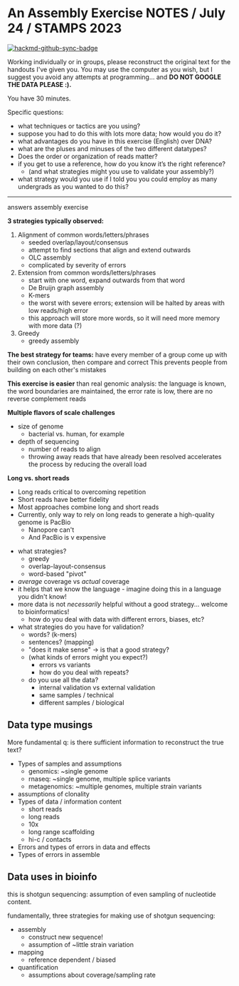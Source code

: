 # An Assembly Exercise NOTES / July 24 / STAMPS 2023

[![hackmd-github-sync-badge](https://hackmd.io/EnOkdpyoRC6-7acmrsA5Nw/badge)](https://hackmd.io/EnOkdpyoRC6-7acmrsA5Nw)


Working individually or in groups, please reconstruct the original text for the handouts I've given you. You may use the computer as you wish, but I suggest you avoid any attempts at programming... and **DO NOT GOOGLE THE DATA PLEASE :).**

You have 30 minutes.

Specific questions:

* what techniques or tactics are you using?
* suppose you had to do this with lots more data; how would you do it?
* what advantages do you have in this exercise (English) over DNA?
* what are the pluses and minuses of the two different datatypes?
* Does the order or organization of reads matter?
* if you get to use a reference, how do you know it’s the right reference?
    * (and what strategies might you use to validate your assembly?)
* what strategy would you use if I told you you could employ as many undergrads as you wanted to do this?

---

answers assembly exercise

**3 strategies typically observed:**
1. Alignment of common words/letters/phrases
    - seeded overlap/layout/consensus
    - attempt to find sections that align and extend outwards
    - OLC assembly
    - complicated by severity of errors
2. Extension from common words/letters/phrases
    - start with one word, expand outwards from that word
    - De Bruijn graph assembly
    - K-mers
    - the worst with severe errors; extension will be halted by areas with low reads/high error
    - this approach will store more words, so it will need more memory with more data (?)
3. Greedy
    - greedy assembly

**The best strategy for teams:** have every member of a group come up with their own conclusion, then compare and correct
This prevents people from building on each other's mistakes

**This exercise is easier** than real genomic analysis: the language is known, the word boundaries are maintained, the error rate is low, there are no reverse complement reads

**Multiple flavors of scale challenges**
- size of genome
    - bacterial vs. human, for example
- depth of sequencing
    - number of reads to align
    - throwing away reads that have already been resolved accelerates the process by reducing the overall load

**Long vs. short reads**
- Long reads critical to overcoming repetition
- Short reads have better fidelity
- Most approaches combine long and short reads
- Currently, only way to rely on long reads to generate a high-quality genome is PacBio
    - Nanopore can't
    - And PacBio is v expensive


* what strategies?
    * greedy
    * overlap-layout-consensus
    * word-based "pivot"
* _average_ coverage vs _actual_ coverage
* it helps that we know the language - imagine doing this in a language you didn't know!
* more data is not *necessarily* helpful without a good strategy... welcome to bioinformatics!
    * how do you deal with data with different errors, biases, etc?
* what strategies do you have for validation?
    * words? (k-mers)
    * sentences? (mapping)
    * "does it make sense" -> is that a good strategy?
    * (what kinds of errors might you expect?)
        * errors vs variants
        * how do you deal with repeats?
    * do you use all the data?
        * internal validation vs external validation
        * same samples / technical
        * different samples / biological

## Data type musings

More fundamental q: is there sufficient information to reconstruct the true text?

* Types of samples and assumptions
    * genomics: ~single genome
    * rnaseq: ~single genome, multiple splice variants
    * metagenomics: ~multiple genomes, multiple strain variants
* assumptions of clonality
* Types of data / information content
    * short reads
    * long reads
    * 10x
    * long range scaffolding
    * hi-c / contacts
* Errors and types of errors in data and effects
* Types of errors in assemble

## Data uses in bioinfo

this is shotgun sequencing: assumption of even sampling of nucleotide content.

fundamentally, three strategies for making use of shotgun sequencing:

* assembly
    * construct new sequence!
    * assumption of ~little strain variation
* mapping
    * reference dependent / biased
* quantification
    * assumptions about coverage/sampling rate

